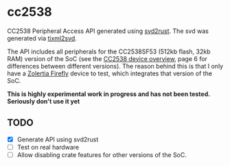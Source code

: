 # cc2538

CC2538 Peripheral Access API generated using [svd2rust](https://github.com/rust-embedded/svd2rust). The svd was generated via [tixml2svd](https://github.com/dhoove/tixml2svd).

The API includes all peripherals for the CC2538SF53 (512kb flash, 32kb RAM) version of the SoC (see the [CC2538 device overview](http://www.ti.com/lit/ds/symlink/cc2538.pdf), page 6 for differences between different versions). The reason behind this is that I only have a [Zolertia Firefly](https://github.com/Zolertia/Resources/wiki/Firefly) device to test, which integrates that version of the SoC.

**This is highly experimental work in progress and has not been tested. Seriously don't use it yet**

## TODO

- [x] Generate API using svd2rust
- [ ] Test on real hardware
- [ ] Allow disabling crate features for other versions of the SoC.
